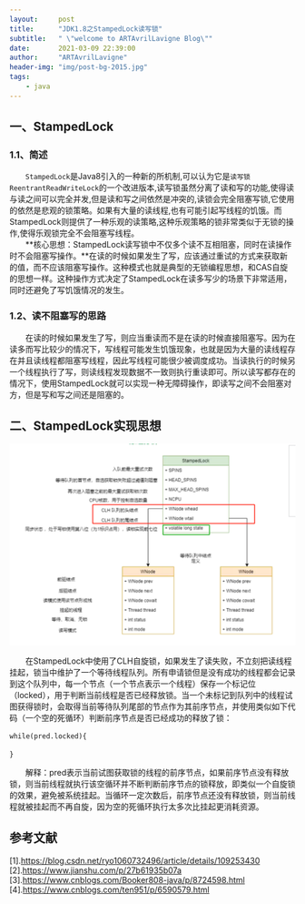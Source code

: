 ```yaml
---
layout:     post
title:      "JDK1.8之StampedLock读写锁"
subtitle:   " \"welcome to ARTAvrilLavigne Blog\""
date:       2021-03-09 22:39:00
author:     "ARTAvrilLavigne"
header-img: "img/post-bg-2015.jpg"
tags:
    - java
---
```

## 一、StampedLock<br>

### 1.1、简述<br>

　　`StampedLock`是Java8引入的一种新的所机制,可以认为它是`读写锁ReentrantReadWriteLock`的一个改进版本,读写锁虽然分离了读和写的功能,使得读与读之间可以完全并发,但是读和写之间依然是冲突的,读锁会完全阻塞写锁,它使用的依然是悲观的锁策略。如果有大量的读线程,也有可能引起写线程的饥饿。而StampedLock则提供了一种乐观的读策略,这种乐观策略的锁非常类似于无锁的操作,使得乐观锁完全不会阻塞写线程。<br>
　　**核心思想：StampedLock读写锁中不仅多个读不互相阻塞，同时在读操作时不会阻塞写操作。**在读的时候如果发生了写，应该通过重试的方式来获取新的值，而不应该阻塞写操作。这种模式也就是典型的无锁编程思想，和CAS自旋的思想一样。这种操作方式决定了StampedLock在读多写少的场景下非常适用，同时还避免了写饥饿情况的发生。<br>

### 1.2、读不阻塞写的思路<br>

　　在读的时候如果发生了写，则应当重读而不是在读的时候直接阻塞写。因为在读多而写比较少的情况下，写线程可能发生饥饿现象，也就是因为大量的读线程存在并且读线程都阻塞写线程，因此写线程可能很少被调度成功。当读执行的时候另一个线程执行了写，则读线程发现数据不一致则执行重读即可。所以读写都存在的情况下，使用StampedLock就可以实现一种无障碍操作，即读写之间不会阻塞对方，但是写和写之间还是阻塞的。<br>

## 二、StampedLock实现思想<br>

<div>
	<a class="fancybox_mydefine" rel="group" href="https://github.com/ARTAvrilLavigne/ARTAvrilLavigne.github.io/blob/master/myblog/2021-03-09-StampedLock/1.png?raw=true">
            <img id="StampedLock" src="https://github.com/ARTAvrilLavigne/ARTAvrilLavigne.github.io/blob/master/myblog/2021-03-09-StampedLock/1.png?raw=true" alt="StampedLock"/>
	</a>
</div>

　　在StampedLock中使用了CLH自旋锁，如果发生了读失败，不立刻把读线程挂起，锁当中维护了一个等待线程队列。所有申请锁但是没有成功的线程都会记录到这个队列中，每一个节点（一个节点表示一个线程）保存一个标记位（locked），用于判断当前线程是否已经释放锁。当一个未标记到队列中的线程试图获得锁时，会取得当前等待队列尾部的节点作为其前序节点，并使用类似如下代码（一个空的死循环）判断前序节点是否已经成功的释放了锁：<br>

```
while(pred.locked){  

}
```

　　解释：pred表示当前试图获取锁的线程的前序节点，如果前序节点没有释放锁，则当前线程就执行该空循环并不断判断前序节点的锁释放，即类似一个自旋锁的效果，避免被系统挂起。当循环一定次数后，前序节点还没有释放锁，则当前线程就被挂起而不再自旋，因为空的死循环执行太多次比挂起更消耗资源。<br>

## 参考文献<br>

[1].https://blog.csdn.net/ryo1060732496/article/details/109253430<br>
[2].https://www.jianshu.com/p/27b61935b07a<br>
[3].https://www.cnblogs.com/Booker808-java/p/8724598.html<br>
[4].https://www.cnblogs.com/ten951/p/6590579.html<br>
